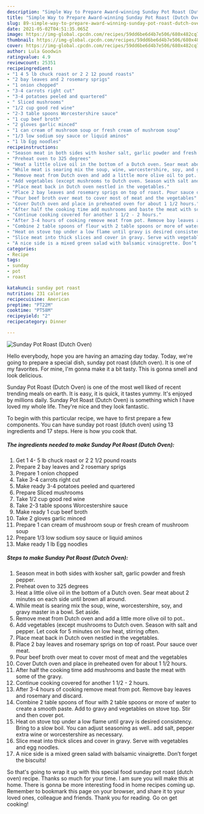 ```yaml
---
description: "Simple Way to Prepare Award-winning Sunday Pot Roast (Dutch Oven)"
title: "Simple Way to Prepare Award-winning Sunday Pot Roast (Dutch Oven)"
slug: 89-simple-way-to-prepare-award-winning-sunday-pot-roast-dutch-oven
date: 2021-05-02T04:51:35.065Z
image: https://img-global.cpcdn.com/recipes/59dd6be6d4b7e506/680x482cq70/sunday-pot-roast-dutch-oven-recipe-main-photo.jpg
thumbnail: https://img-global.cpcdn.com/recipes/59dd6be6d4b7e506/680x482cq70/sunday-pot-roast-dutch-oven-recipe-main-photo.jpg
cover: https://img-global.cpcdn.com/recipes/59dd6be6d4b7e506/680x482cq70/sunday-pot-roast-dutch-oven-recipe-main-photo.jpg
author: Lula Goodwin
ratingvalue: 4.9
reviewcount: 25351
recipeingredient:
- "1 4 5 lb chuck roast or 2 2 12 pound roasts"
- "2 bay leaves and 2 rosemary sprigs"
- "1 onion chopped"
- "3-4 carrots right cut"
- "3-4 potatoes peeled and quartered"
- " Sliced mushrooms"
- "1/2 cup good red wine"
- "2-3 table spoons Worcestershire sauce"
- "1 cup beef broth"
- "2 gloves garlic minced"
- "1 can cream of mushroom soup or fresh cream of mushroom soup"
- "1/3 low sodium soy sauce or liquid aminos"
- "1 lb Egg noodles"
recipeinstructions:
- "Season meat in both sides with kosher salt, garlic powder and fresh pepper."
- "Preheat oven to 325 degrees"
- "Heat a little olive oil in the bottom of a Dutch oven. Sear meat about 2 minutes on each side until brown all around."
- "While meat is searing mix the soup, wine, worcestershire, soy, and gravy master in a bowl. Set aside."
- "Remove meat from Dutch oven and add a little more olive oil to pot.."
- "Add vegetables (except mushrooms to Dutch oven. Season with salt and pepper. Let cook for 5 minutes on low heat, stirring often."
- "Place meat back in Dutch oven nestled in the vegetables."
- "Place 2 bay leaves and rosemary sprigs on top of roast. Pour sauce over meat."
- "Pour beef broth over meat to cover most of meat and the vegetables"
- "Cover Dutch oven and place in preheated oven for about 1 1/2 hours."
- "After half the cooking time add mushrooms and baste the meat with some of the gravy."
- "Continue cooking covered for another 1 1/2 - 2 hours."
- "After 3-4 hours of cooking remove meat from pot. Remove bay leaves and rosemary and discard."
- "Combine 2 table spoons of flour with 2 table spoons or more of water to create a smooth paste. Add to gravy and vegetables on stove top. Stir and then cover pot."
- "Heat on stove top under a low flame until gravy is desired consistency. Bring to a slow boil. You can adjust seasoning as well.. add salt, pepper extra wine or worcestershire as necessary."
- "Slice meat into thick slices and cover in gravy. Serve with vegetables and egg noodles."
- "A nice side is a mixed green salad with balsamic vinaigrette. Don’t forget the biscuits!"
categories:
- Recipe
tags:
- sunday
- pot
- roast

katakunci: sunday pot roast 
nutrition: 231 calories
recipecuisine: American
preptime: "PT22M"
cooktime: "PT58M"
recipeyield: "2"
recipecategory: Dinner

---
```



![Sunday Pot Roast (Dutch Oven)](https://img-global.cpcdn.com/recipes/59dd6be6d4b7e506/680x482cq70/sunday-pot-roast-dutch-oven-recipe-main-photo.jpg)

Hello everybody, hope you are having an amazing day today. Today, we're going to prepare a special dish, sunday pot roast (dutch oven). It is one of my favorites. For mine, I'm gonna make it a bit tasty. This is gonna smell and look delicious.

Sunday Pot Roast (Dutch Oven) is one of the most well liked of recent trending meals on earth. It is easy, it is quick, it tastes yummy. It's enjoyed by millions daily. Sunday Pot Roast (Dutch Oven) is something which I have loved my whole life. They're nice and they look fantastic.




To begin with this particular recipe, we have to first prepare a few components. You can have sunday pot roast (dutch oven) using 13 ingredients and 17 steps. Here is how you cook that.

<!--inarticleads1-->

##### The ingredients needed to make Sunday Pot Roast (Dutch Oven):

1. Get 1 4- 5 lb chuck roast or 2 2 1/2 pound roasts
1. Prepare 2 bay leaves and 2 rosemary sprigs
1. Prepare 1 onion chopped
1. Take 3-4 carrots right cut
1. Make ready 3-4 potatoes peeled and quartered
1. Prepare  Sliced mushrooms
1. Take 1/2 cup good red wine
1. Take 2-3 table spoons Worcestershire sauce
1. Make ready 1 cup beef broth
1. Take 2 gloves garlic minced
1. Prepare 1 can cream of mushroom soup or fresh cream of mushroom soup
1. Prepare 1/3 low sodium soy sauce or liquid aminos
1. Make ready 1 lb Egg noodles




<!--inarticleads2-->

##### Steps to make Sunday Pot Roast (Dutch Oven):

1. Season meat in both sides with kosher salt, garlic powder and fresh pepper.
1. Preheat oven to 325 degrees
1. Heat a little olive oil in the bottom of a Dutch oven. Sear meat about 2 minutes on each side until brown all around.
1. While meat is searing mix the soup, wine, worcestershire, soy, and gravy master in a bowl. Set aside.
1. Remove meat from Dutch oven and add a little more olive oil to pot..
1. Add vegetables (except mushrooms to Dutch oven. Season with salt and pepper. Let cook for 5 minutes on low heat, stirring often.
1. Place meat back in Dutch oven nestled in the vegetables.
1. Place 2 bay leaves and rosemary sprigs on top of roast. Pour sauce over meat.
1. Pour beef broth over meat to cover most of meat and the vegetables
1. Cover Dutch oven and place in preheated oven for about 1 1/2 hours.
1. After half the cooking time add mushrooms and baste the meat with some of the gravy.
1. Continue cooking covered for another 1 1/2 - 2 hours.
1. After 3-4 hours of cooking remove meat from pot. Remove bay leaves and rosemary and discard.
1. Combine 2 table spoons of flour with 2 table spoons or more of water to create a smooth paste. Add to gravy and vegetables on stove top. Stir and then cover pot.
1. Heat on stove top under a low flame until gravy is desired consistency. Bring to a slow boil. You can adjust seasoning as well.. add salt, pepper extra wine or worcestershire as necessary.
1. Slice meat into thick slices and cover in gravy. Serve with vegetables and egg noodles.
1. A nice side is a mixed green salad with balsamic vinaigrette. Don’t forget the biscuits!




So that's going to wrap it up with this special food sunday pot roast (dutch oven) recipe. Thanks so much for your time. I am sure you will make this at home. There is gonna be more interesting food in home recipes coming up. Remember to bookmark this page on your browser, and share it to your loved ones, colleague and friends. Thank you for reading. Go on get cooking!
